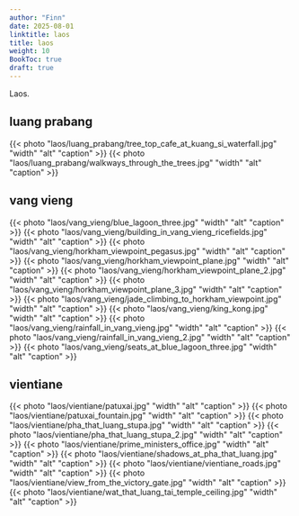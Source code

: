 ```yaml
---
author: "Finn"
date: 2025-08-01
linktitle: laos
title: laos
weight: 10
BookToc: true
draft: true
---
```


Laos.

## luang prabang

{{< photo "laos/luang_prabang/tree_top_cafe_at_kuang_si_waterfall.jpg" "width" "alt" "caption" >}}
{{< photo "laos/luang_prabang/walkways_through_the_trees.jpg" "width" "alt" "caption" >}}

## vang vieng

{{< photo "laos/vang_vieng/blue_lagoon_three.jpg" "width" "alt" "caption" >}}
{{< photo "laos/vang_vieng/building_in_vang_vieng_ricefields.jpg" "width" "alt" "caption" >}}
{{< photo "laos/vang_vieng/horkham_viewpoint_pegasus.jpg" "width" "alt" "caption" >}}
{{< photo "laos/vang_vieng/horkham_viewpoint_plane.jpg" "width" "alt" "caption" >}}
{{< photo "laos/vang_vieng/horkham_viewpoint_plane_2.jpg" "width" "alt" "caption" >}}
{{< photo "laos/vang_vieng/horkham_viewpoint_plane_3.jpg" "width" "alt" "caption" >}}
{{< photo "laos/vang_vieng/jade_climbing_to_horkham_viewpoint.jpg" "width" "alt" "caption" >}}
{{< photo "laos/vang_vieng/king_kong.jpg" "width" "alt" "caption" >}}
{{< photo "laos/vang_vieng/rainfall_in_vang_vieng.jpg" "width" "alt" "caption" >}}
{{< photo "laos/vang_vieng/rainfall_in_vang_vieng_2.jpg" "width" "alt" "caption" >}}
{{< photo "laos/vang_vieng/seats_at_blue_lagoon_three.jpg" "width" "alt" "caption" >}}

## vientiane

{{< photo "laos/vientiane/patuxai.jpg" "width" "alt" "caption" >}}
{{< photo "laos/vientiane/patuxai_fountain.jpg" "width" "alt" "caption" >}}
{{< photo "laos/vientiane/pha_that_luang_stupa.jpg" "width" "alt" "caption" >}}
{{< photo "laos/vientiane/pha_that_luang_stupa_2.jpg" "width" "alt" "caption" >}}
{{< photo "laos/vientiane/prime_ministers_office.jpg" "width" "alt" "caption" >}}
{{< photo "laos/vientiane/shadows_at_pha_that_luang.jpg" "width" "alt" "caption" >}}
{{< photo "laos/vientiane/vientiane_roads.jpg" "width" "alt" "caption" >}}
{{< photo "laos/vientiane/view_from_the_victory_gate.jpg" "width" "alt" "caption" >}}
{{< photo "laos/vientiane/wat_that_luang_tai_temple_ceiling.jpg" "width" "alt" "caption" >}}
